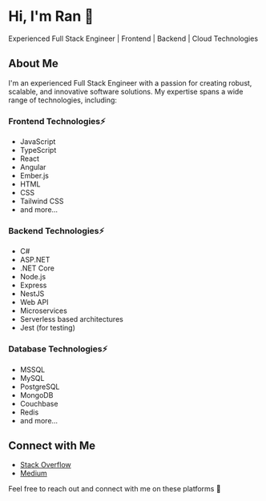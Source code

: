 # Hi, I'm Ran 👋

Experienced Full Stack Engineer | Frontend | Backend | Cloud Technologies

## About Me

I'm an experienced Full Stack Engineer with a passion for creating robust, scalable, and innovative software solutions. My expertise spans a wide range of technologies, including:

### Frontend Technologies⚡
- JavaScript
- TypeScript
- React
- Angular
- Ember.js
- HTML
- CSS
- Tailwind CSS
- and more...

### Backend Technologies⚡
- C#
- ASP.NET
- .NET Core
- Node.js
- Express
- NestJS
- Web API
- Microservices
- Serverless based architectures
- Jest (for testing)

### Database Technologies⚡
- MSSQL
- MySQL
- PostgreSQL
- MongoDB
- Couchbase
- Redis
- and more...

## Connect with Me

- [Stack Overflow](https://stackoverflow.com/users/7494218/ran-turner)
- [Medium](https://medium.com/@turnerran87)

Feel free to reach out and connect with me on these platforms 👯
